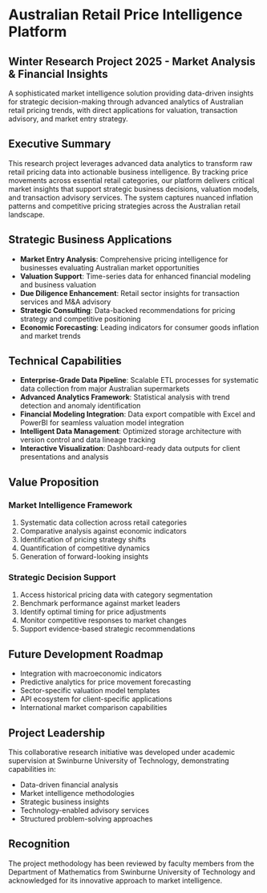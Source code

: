 # Australian Retail Price Intelligence Platform

## Winter Research Project 2025 - Market Analysis & Financial Insights

A sophisticated market intelligence solution providing data-driven insights for strategic decision-making through advanced analytics of Australian retail pricing trends, with direct applications for valuation, transaction advisory, and market entry strategy.

## Executive Summary

This research project leverages advanced data analytics to transform raw retail pricing data into actionable business intelligence. By tracking price movements across essential retail categories, our platform delivers critical market insights that support strategic business decisions, valuation models, and transaction advisory services. The system captures nuanced inflation patterns and competitive pricing strategies across the Australian retail landscape.

## Strategic Business Applications

- **Market Entry Analysis**: Comprehensive pricing intelligence for businesses evaluating Australian market opportunities
- **Valuation Support**: Time-series data for enhanced financial modeling and business valuation
- **Due Diligence Enhancement**: Retail sector insights for transaction services and M&A advisory
- **Strategic Consulting**: Data-backed recommendations for pricing strategy and competitive positioning
- **Economic Forecasting**: Leading indicators for consumer goods inflation and market trends

## Technical Capabilities

- **Enterprise-Grade Data Pipeline**: Scalable ETL processes for systematic data collection from major Australian supermarkets
- **Advanced Analytics Framework**: Statistical analysis with trend detection and anomaly identification
- **Financial Modeling Integration**: Data export compatible with Excel and PowerBI for seamless valuation model integration
- **Intelligent Data Management**: Optimized storage architecture with version control and data lineage tracking
- **Interactive Visualization**: Dashboard-ready data outputs for client presentations and analysis

## Value Proposition

### Market Intelligence Framework
1. Systematic data collection across retail categories
2. Comparative analysis against economic indicators
3. Identification of pricing strategy shifts
4. Quantification of competitive dynamics
5. Generation of forward-looking insights

### Strategic Decision Support
1. Access historical pricing data with category segmentation
2. Benchmark performance against market leaders
3. Identify optimal timing for price adjustments
4. Monitor competitive responses to market changes
5. Support evidence-based strategic recommendations

## Future Development Roadmap

- Integration with macroeconomic indicators
- Predictive analytics for price movement forecasting
- Sector-specific valuation model templates
- API ecosystem for client-specific applications
- International market comparison capabilities

## Project Leadership

This collaborative research initiative was developed under academic supervision at Swinburne University of Technology, demonstrating capabilities in:
- Data-driven financial analysis
- Market intelligence methodologies
- Strategic business insights
- Technology-enabled advisory services
- Structured problem-solving approaches

## Recognition

The project methodology has been reviewed by faculty members from the Department of Mathematics from Swinburne University of Technology and acknowledged for its innovative approach to market intelligence.
